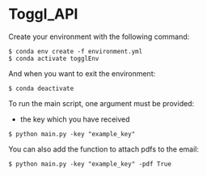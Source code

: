 # Toggl_API

Create your environment with the following command:
```shell
$ conda env create -f environment.yml
$ conda activate togglEnv
```

And when you want to exit the environment:
```shell
$ conda deactivate
```

To run the main script, one argument must be provided:
  - the key which you have received
 
 ```shell
$ python main.py -key "example_key"
```
You can also add the function to attach pdfs to the email:
 ```shell
$ python main.py -key "example_key" -pdf True
```